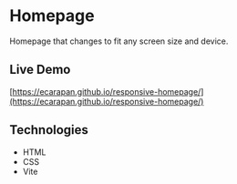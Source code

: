 # Homepage

Homepage that changes to fit any screen size and device.

## Live Demo

[https://ecarapan.github.io/responsive-homepage/](https://ecarapan.github.io/responsive-homepage/)

## Technologies

- HTML
- CSS
- Vite
